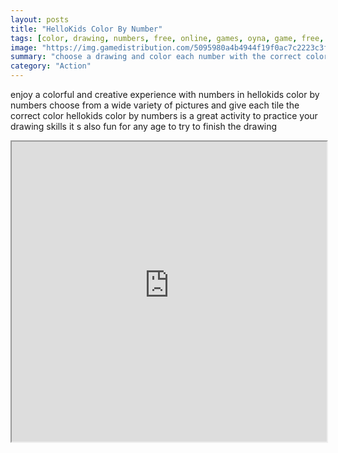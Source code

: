 ```yaml
---
layout: posts
title: "HelloKids Color By Number"
tags: [color, drawing, numbers, free, online, games, oyna, game, free, games, play, play, games]
image: "https://img.gamedistribution.com/5095980a4b4944f19f0ac7c2223c3fb0-512x384.jpeg"
summary: "choose a drawing and color each number with the correct color  free online games oyna game free games play play games"
category: "Action"
---
```


enjoy a colorful and creative experience with numbers in hellokids color by numbers choose from a wide variety of pictures and give each tile the correct color hellokids color by numbers is a great activity to practice your drawing skills it s also fun for any age to try to finish the drawing

<iframe width="100%" height="480px;" src="https://html5.gamedistribution.com/5095980a4b4944f19f0ac7c2223c3fb0/"></iframe>